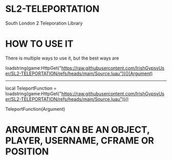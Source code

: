 # SL2-TELEPORTATION
South London 2 Teleporation Library

# HOW TO USE IT

There is multiple ways to use it, but the best ways are

loadstring(game:HttpGet("https://raw.githubusercontent.com/IrishGypsyUser/SL2-TELEPORTATION/refs/heads/main/Source.luau"))()(Argument)

----------------

local TeleportFunction = loadstring(game:HttpGet("https://raw.githubusercontent.com/IrishGypsyUser/SL2-TELEPORTATION/refs/heads/main/Source.luau"))()

TeleportFunction(Argument)

# ARGUMENT CAN BE AN OBJECT, PLAYER, USERNAME, CFRAME OR POSITION
